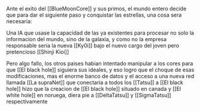 Ante el exito del [[BlueMoonCore]] y sus primos, el mundo entero decide que para dar el siguiente paso y conquistar las estrellas, una cosa sera necesaria:

Una IA que usase la capacidad de las ya existentes para procesar no solo la informacion del mundo, sino de la galaxia, y como no la empresa responsable seria la nueva [[Ky0i]] bajo el nuevo cargo del joven pero pretencioso [[Shinji Kioi]]

Pero algo fallo, los otros paises habian intentado manipular a los cores para que [[El black hole]] siguiera sus ideales, y eso logro que el choque de esas modificaciones, mas el enorme banco de datos y el acceso a una nueva red llamada [[La supraNet]] que conectaria a todos los [[Tatsu]] a [[El black hole]] hizo que la creacion de [[El black hole]] situado en canada y [[El white hole]] en noruega, diera pie a [[DeltaTatsu]] y  [[SigmaTatsu]] respectivamente

